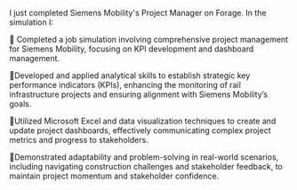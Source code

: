 I just completed Siemens Mobility's Project Manager on Forage. In the simulation I:

🔹 Completed a job simulation involving comprehensive project management for Siemens Mobility, focusing on KPI development and dashboard management.

🔹Developed and applied analytical skills to establish strategic key performance indicators (KPIs), enhancing the monitoring of rail infrastructure projects and ensuring alignment with Siemens Mobility’s goals.

🔹Utilized Microsoft Excel and data visualization techniques to create and update project dashboards, effectively communicating complex project metrics and progress to stakeholders.

🔹Demonstrated adaptability and problem-solving in real-world scenarios, including navigating construction challenges and stakeholder feedback, to maintain project momentum and stakeholder confidence.
